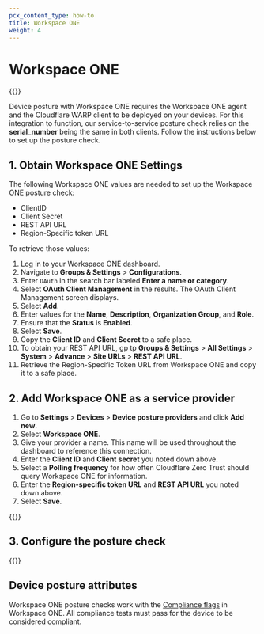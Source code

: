 ```yaml
---
pcx_content_type: how-to
title: Workspace ONE
weight: 4
---
```


# Workspace ONE

{{<render file="posture/_available-for-warp-with-gateway.md">}}

Device posture with Workspace ONE requires the Workspace ONE agent and the Cloudflare WARP client to be deployed on your devices. For this integration to function, our service-to-service posture check relies on the **serial_number** being the same in both clients. Follow the instructions below to set up the posture check.

## 1. Obtain Workspace ONE Settings

The following Workspace ONE values are needed to set up the Workspace ONE posture check:

- ClientID
- Client Secret
- REST API URL
- Region-Specific token URL

To retrieve those values:

1. Log in to your Workspace ONE dashboard.
1. Navigate to **Groups & Settings** > **Configurations**.
1. Enter `OAuth` in the search bar labeled **Enter a name or category**.
1. Select **OAuth Client Management** in the results. The OAuth Client Management screen displays.
1. Select **Add**.
1. Enter values for the **Name**, **Description**, **Organization Group**, and **Role**.
1. Ensure that the **Status** is **Enabled**.
1. Select **Save**.
1. Copy the **Client ID** and **Client Secret** to a safe place.
1. To obtain your REST API URL, gp tp **Groups & Settings** > **All Settings** > **System** > **Advance** > **Site URLs** > **REST API URL**.
1. Retrieve the Region-Specific Token URL from Workspace ONE and copy it to a safe place.

## 2. Add Workspace ONE as a service provider

1. Go to **Settings** > **Devices** > **Device posture providers** and click **Add new**.
1. Select **Workspace ONE**.
1. Give your provider a name. This name will be used throughout the dashboard to reference this connection.
1. Enter the **Client ID** and **Client secret** you noted down above.
1. Select a **Polling frequency** for how often Cloudflare Zero Trust should query Workspace ONE for information.
1. Enter the **Region-specific token URL** and **REST API URL** you noted down above.
1. Select **Save**.

{{<render file="/posture/_test-posture-provider.md">}}

## 3. Configure the posture check

{{<render file="posture/_configure-posture-check.md" withParameters="Workspace ONE">}}

## Device posture attributes

 Workspace ONE posture checks work with the [Compliance flags](https://docs.vmware.com/en/VMware-Workspace-ONE-UEM/services/UEM_Managing_Devices/GUID-CompliancePolicies.html) in Workspace ONE. All compliance tests must pass for the device to be considered compliant.
